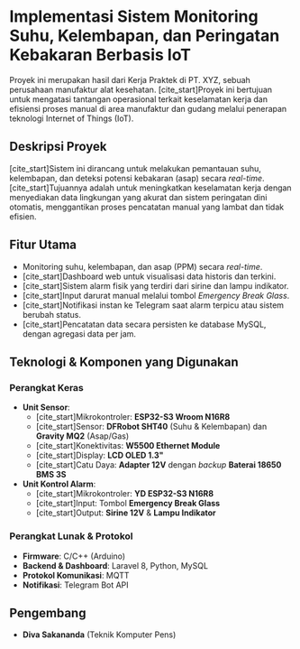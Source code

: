 # Implementasi Sistem Monitoring Suhu, Kelembapan, dan Peringatan Kebakaran Berbasis IoT

Proyek ini merupakan hasil dari Kerja Praktek di PT. XYZ, sebuah perusahaan manufaktur alat kesehatan. [cite_start]Proyek ini bertujuan untuk mengatasi tantangan operasional terkait keselamatan kerja dan efisiensi proses manual di area manufaktur dan gudang melalui penerapan teknologi Internet of Things (IoT).

## Deskripsi Proyek

[cite_start]Sistem ini dirancang untuk melakukan pemantauan suhu, kelembapan, dan deteksi potensi kebakaran (asap) secara *real-time*. [cite_start]Tujuannya adalah untuk meningkatkan keselamatan kerja dengan menyediakan data lingkungan yang akurat dan sistem peringatan dini otomatis, menggantikan proses pencatatan manual yang lambat dan tidak efisien.


## Fitur Utama

-   Monitoring suhu, kelembapan, dan asap (PPM) secara *real-time*.
-   [cite_start]Dashboard web untuk visualisasi data historis dan terkini.
-   [cite_start]Sistem alarm fisik yang terdiri dari sirine dan lampu indikator.
-   [cite_start]Input darurat manual melalui tombol *Emergency Break Glass*.
-   [cite_start]Notifikasi instan ke Telegram saat alarm terpicu atau sistem berubah status.
-   [cite_start]Pencatatan data secara persisten ke database MySQL, dengan agregasi data per jam.

## Teknologi & Komponen yang Digunakan

### Perangkat Keras
-   **Unit Sensor**:
    -   [cite_start]Mikrokontroler: **ESP32-S3 Wroom N16R8** 
    -   [cite_start]Sensor: **DFRobot SHT40** (Suhu & Kelembapan) dan **Gravity MQ2** (Asap/Gas) 
    -   [cite_start]Konektivitas: **W5500 Ethernet Module** 
    -   [cite_start]Display: **LCD OLED 1.3"** 
    -   [cite_start]Catu Daya: **Adapter 12V** dengan *backup* **Baterai 18650 BMS 3S** 
-   **Unit Kontrol Alarm**:
    -   [cite_start]Mikrokontroler: **YD ESP32-S3 N16R8** 
    -   [cite_start]Input: Tombol **Emergency Break Glass** 
    -   [cite_start]Output: **Sirine 12V** & **Lampu Indikator** 

### Perangkat Lunak & Protokol
-   **Firmware**: C/C++ (Arduino)
-   **Backend & Dashboard**: Laravel 8, Python, MySQL
-   **Protokol Komunikasi**: MQTT
-   **Notifikasi**: Telegram Bot API

## Pengembang

-   **Diva Sakananda** (Teknik Komputer Pens)

